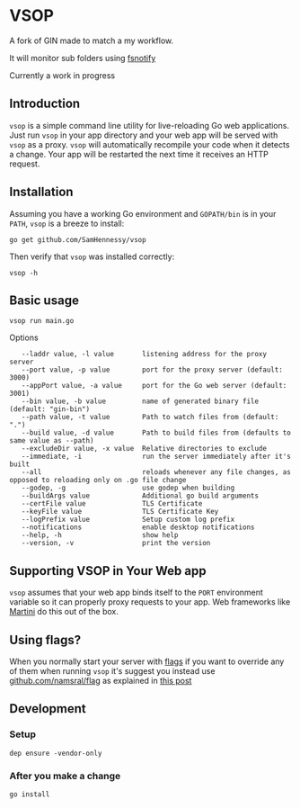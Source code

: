 # VSOP
A fork of GIN made to match a my workflow.

It will monitor sub folders using [fsnotify](https://github.com/fsnotify/fsnotify)

Currently a work in progress

## Introduction

`vsop` is a simple command line utility for live-reloading Go web applications.
Just run `vsop` in your app directory and your web app will be served with
`vsop` as a proxy. `vsop` will automatically recompile your code when it
detects a change. Your app will be restarted the next time it receives an
HTTP request.

## Installation

Assuming you have a working Go environment and `GOPATH/bin` is in your
`PATH`, `vsop` is a breeze to install:

```shell
go get github.com/SamHennessy/vsop
```

Then verify that `vsop` was installed correctly:

```shell
vsop -h
```

## Basic usage
```shell
vsop run main.go
```
Options
```
   --laddr value, -l value       listening address for the proxy server
   --port value, -p value        port for the proxy server (default: 3000)
   --appPort value, -a value     port for the Go web server (default: 3001)
   --bin value, -b value         name of generated binary file (default: "gin-bin")
   --path value, -t value        Path to watch files from (default: ".")
   --build value, -d value       Path to build files from (defaults to same value as --path)
   --excludeDir value, -x value  Relative directories to exclude
   --immediate, -i               run the server immediately after it's built
   --all                         reloads whenever any file changes, as opposed to reloading only on .go file change
   --godep, -g                   use godep when building
   --buildArgs value             Additional go build arguments
   --certFile value              TLS Certificate
   --keyFile value               TLS Certificate Key
   --logPrefix value             Setup custom log prefix
   --notifications               enable desktop notifications
   --help, -h                    show help
   --version, -v                 print the version
```

## Supporting VSOP in Your Web app
`vsop` assumes that your web app binds itself to the `PORT` environment
variable so it can properly proxy requests to your app. Web frameworks
like [Martini](http://github.com/codegangsta/martini) do this out of
the box.

## Using flags?
When you normally start your server with [flags](https://godoc.org/flag)
if you want to override any of them when running `vsop` it's suggest you
instead use [github.com/namsral/flag](https://github.com/namsral/flag)
as explained in [this post](http://stackoverflow.com/questions/24873883/organizing-environment-variables-golang/28160665#28160665)

## Development
### Setup
`dep ensure -vendor-only`

### After you make a change
`go install`
